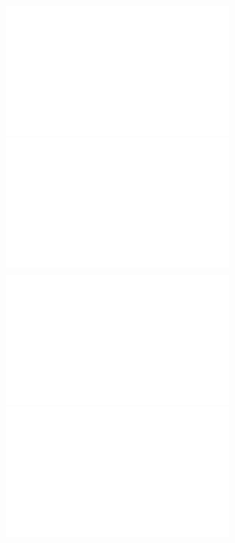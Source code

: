 ![](https://raw.githubusercontent.com/shuklabhay/github-stats/master/generated/overview.svg#gh-dark-mode-only)
![](https://raw.githubusercontent.com/shuklabhay/github-stats/master/generated/languages.svg#gh-dark-mode-only)

![](https://raw.githubusercontent.com/shuklabhay/github-stats/master/generated/overview.svg#gh-light-mode-only)
![](https://raw.githubusercontent.com/shuklabhay/github-stats/master/generated/languages.svg#gh-light-mode-only)
